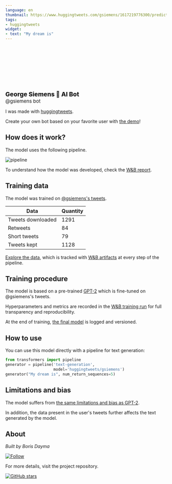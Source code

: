 ```yaml
---
language: en
thumbnail: https://www.huggingtweets.com/gsiemens/1617219776300/predictions.png
tags:
- huggingtweets
widget:
- text: "My dream is"
---
```


<div>
<div style="width: 132px; height:132px; border-radius: 50%; background-size: cover; background-image: url('https://pbs.twimg.com/profile_images/1282964688070795264/e5WQYNcH_400x400.jpg')">
</div>
<div style="margin-top: 8px; font-size: 19px; font-weight: 800">George Siemens 🤖 AI Bot </div>
<div style="font-size: 15px">@gsiemens bot</div>
</div>

I was made with [huggingtweets](https://github.com/borisdayma/huggingtweets).

Create your own bot based on your favorite user with [the demo](https://colab.research.google.com/github/borisdayma/huggingtweets/blob/master/huggingtweets-demo.ipynb)!

## How does it work?

The model uses the following pipeline.

![pipeline](https://github.com/borisdayma/huggingtweets/blob/master/img/pipeline.png?raw=true)

To understand how the model was developed, check the [W&B report](https://wandb.ai/wandb/huggingtweets/reports/HuggingTweets-Train-a-Model-to-Generate-Tweets--VmlldzoxMTY5MjI).

## Training data

The model was trained on [@gsiemens's tweets](https://twitter.com/gsiemens).

| Data | Quantity |
| --- | --- |
| Tweets downloaded | 1291 |
| Retweets | 84 |
| Short tweets | 79 |
| Tweets kept | 1128 |

[Explore the data](https://wandb.ai/wandb/huggingtweets/runs/39omc3b3/artifacts), which is tracked with [W&B artifacts](https://docs.wandb.com/artifacts) at every step of the pipeline.

## Training procedure

The model is based on a pre-trained [GPT-2](https://huggingface.co/gpt2) which is fine-tuned on @gsiemens's tweets.

Hyperparameters and metrics are recorded in the [W&B training run](https://wandb.ai/wandb/huggingtweets/runs/3ifsl362) for full transparency and reproducibility.

At the end of training, [the final model](https://wandb.ai/wandb/huggingtweets/runs/3ifsl362/artifacts) is logged and versioned.

## How to use

You can use this model directly with a pipeline for text generation:

```python
from transformers import pipeline
generator = pipeline('text-generation',
                     model='huggingtweets/gsiemens')
generator("My dream is", num_return_sequences=5)
```

## Limitations and bias

The model suffers from [the same limitations and bias as GPT-2](https://huggingface.co/gpt2#limitations-and-bias).

In addition, the data present in the user's tweets further affects the text generated by the model.

## About

*Built by Boris Dayma*

[![Follow](https://img.shields.io/twitter/follow/borisdayma?style=social)](https://twitter.com/intent/follow?screen_name=borisdayma)

For more details, visit the project repository.

[![GitHub stars](https://img.shields.io/github/stars/borisdayma/huggingtweets?style=social)](https://github.com/borisdayma/huggingtweets)
